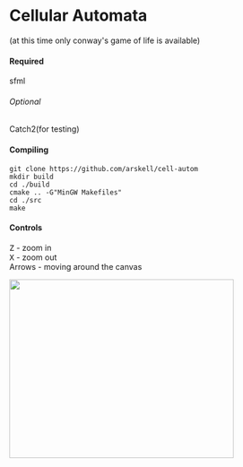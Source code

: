 # Cellular Automata

(at this time only conway's game of life is available)  
#### Required
sfml

###### Optional
Catch2(for testing)  

#### Compiling

`git clone https://github.com/arskell/cell-autom`  
`mkdir build`  
`cd ./build`  
`cmake .. -G"MinGW Makefiles"`  
`cd ./src`  
`make`  
  
#### Controls

<kbd>Z</kbd> - zoom in  
<kbd>X</kbd> - zoom out  
Arrows - moving around the canvas  
  
<img src="https://github.com/arskell/game-of-life/blob/master/screenshot.png" width="400" height="319">
